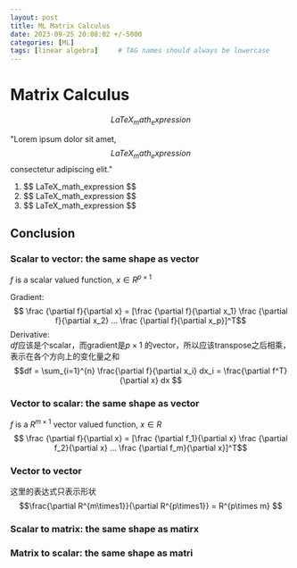 ```yaml
---
layout: post
title: ML Matrix Calculus
date: 2023-09-25 20:08:02 +/-5000
categories: [ML]
tags: [linear algebra]     # TAG names should always be lowercase
---
```


# Matrix Calculus
<!-- Block math, keep all blank lines -->

$$
LaTeX_math_expression
$$

<!-- Inline math in lines, NO blank lines -->

"Lorem ipsum dolor sit amet, $$ LaTeX_math_expression $$ consectetur adipiscing elit."

<!-- Inline math in lists, escape the first `$` -->

1. \$$ LaTeX_math_expression $$
2. \$$ LaTeX_math_expression $$
3. \$$ LaTeX_math_expression $$

## Conclusion 
### Scalar to vector: the same shape as vector 
$f$ is a scalar valued function, $x \in R^{p\times 1}$

Gradient: 
$$ \frac {\partial f}{\partial x} = [\frac {\partial f}{\partial x_1}  \frac {\partial f}{\partial x_2} ... \frac {\partial f}{\partial x_p}]^T$$
Derivative:  
$df$应该是个scalar，而gradient是$p\times1$ 的vector，所以应该transpose之后相乘，表示在各个方向上的变化量之和
$$df = \sum_{i=1}^{n} \frac{\partial f}{\partial x_i} dx_i = \frac{\partial f^T}{\partial x} dx $$
### Vector to scalar: the same shape as vector 
$f$ is a $R^{m\times1}$ vector valued function, $x \in R$
$$ \frac {\partial f}{\partial x} = [\frac {\partial f_1}{\partial x}  \frac {\partial f_2}{\partial x} ... \frac {\partial f_m}{\partial x}]^T$$
### Vector to vector 
这里的表达式只表示形状
$$\frac{\partial R^{m\times1}}{\partial R^{p\times1}} =  R^{p\times m} $$ 

### Scalar to matrix: the same shape as matirx 

### Matrix to scalar: the same shape as matri 

## 
